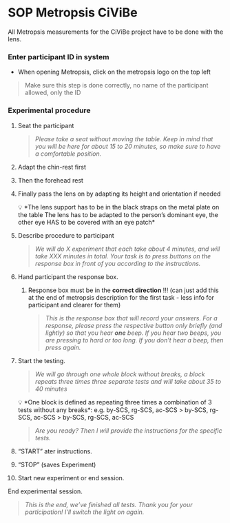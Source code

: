# SOP Metropsis CiViBe

All Metropsis measurements for the CiViBe project have to be done with the lens.

### Enter participant ID in system

- When opening Metropsis, click on the metropsis logo on the top left

> Make sure this step is done correctly, no name of the participant allowed, only the ID

### Experimental procedure

1. Seat the participant

   > _Please take a seat without moving the table.
   > Keep in mind that you will be here for about 15 to 20 minutes, so make sure to have a comfortable position._

2. Adapt the chin-rest first
3. Then the forehead rest
4. Finally pass the lens on by adapting its height and orientation if needed

   <aside>
   💡 *The lens support has to be in the black straps on the metal plate on the table 
   The lens has to be adapted to the person’s dominant eye, the other eye HAS to be covered with an eye patch*

   </aside>

5. Describe procedure to participant

   > _We will do X experiment that each take about 4 minutes, and will take XXX minutes in total.
   > Your task is to press buttons on the response box in front of you according to the instructions._

6. Hand participant the response box.
   1. Response box must be in the **correct direction** !!! (can just add this at the end of metropsis description for the first task - less info for participant and clearer for them)

      > _This is the response box that will record your answers.
      > For a response, please press the respective button only briefly (and lightly) so that you hear **one** beep. If you hear two beeps, you are pressing to hard or too long. If you don’t hear a beep, then press again._
7. Start the testing.

   > _We will go through one whole block without breaks, a block repeats three times three separate tests and will take about 35 to 40 minutes_

   <aside>
   💡  *One block is defined as repeating three times a combination of 3 tests without any breaks*:
   e.g. by-SCS, rg-SCS, ac-SCS > by-SCS, rg-SCS, ac-SCS > by-SCS, rg-SCS, ac-SCS

   </aside>

   > _Are you ready?
   > Then I will provide the instructions for the specific tests._

8. “START” ater instructions.
9. “STOP” (saves Experiment)
10. Start new experiment or end session.

End experimental session.

> _This is the end, we’ve finished all tests. Thank you for your participation!
> I’ll switch the light on again._
